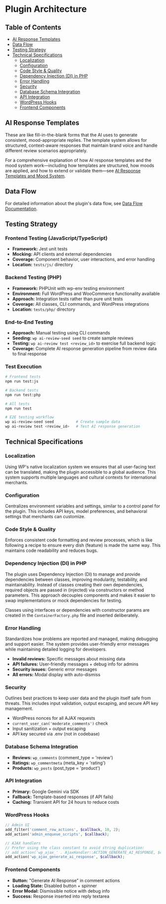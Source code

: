# Plugin Architecture

## Table of Contents

- [AI Response Templates](#ai-response-templates)
- [Data Flow](#data-flow)
- [Testing Strategy](#testing-strategy)
- [Technical Specifications](#technical-specifications)
  - [Localization](#localization)
  - [Configuration](#configuration)
  - [Code Style & Quality](#code-style--quality)
  - [Dependency Injection (DI) in PHP](#dependency-injection-di-in-php)
  - [Error Handling](#error-handling)
  - [Security](#security)
  - [Database Schema Integration](#database-schema-integration)
  - [API Integration](#api-integration)
  - [WordPress Hooks](#wordpress-hooks)
  - [Frontend Components](#frontend-components)

## AI Response Templates
These are like fill-in-the-blank forms that the AI uses to generate consistent, mood-appropriate replies. The template system allows for structured, context-aware responses that maintain brand voice and handle different review scenarios appropriately.

For a comprehensive explanation of how AI response templates and the mood system work—including how templates are structured, how moods are applied, and how to extend or validate them—see [AI Response Templates and Mood System](ai-response-templates.md).

## Data Flow

For detailed information about the plugin's data flow, see [Data Flow Documentation](data-flow.md).

## Testing Strategy

### Frontend Testing (JavaScript/TypeScript)
- **Framework:** Jest unit tests
- **Mocking:** API clients and external dependencies
- **Coverage:** Component behavior, user interactions, and error handling
- **Location:** `tests/js/` directory

### Backend Testing (PHP)
- **Framework:** PHPUnit with wp-env testing environment
- **Environment:** Full WordPress and WooCommerce functionality available
- **Approach:** Integration tests rather than pure unit tests
- **Coverage:** All classes, CLI commands, and WordPress integrations
- **Location:** `tests/php/` directory

### End-to-End Testing
- **Approach:** Manual testing using CLI commands
- **Seeding:** `wp ai-review-seed seed` to create sample reviews
- **Testing:** `wp ai-review test <review_id>` to exercise full backend logic
- **Coverage:** Complete AI response generation pipeline from review data to final response

### Test Execution
```bash
# Frontend tests
npm run test:js

# Backend tests  
npm run test:php

# All tests
npm run test

# E2E testing workflow
wp ai-review-seed seed          # Create sample data
wp ai-review test <review_id>   # Test AI response generation
```

## Technical Specifications

### Localization
Using WP's native localization system we ensures that all user-facing text can be translated, making the plugin accessible to a global audience. This system supports multiple languages and cultural contexts for international merchants.

### Configuration
Centralizes environment variables and settings, similar to a control panel for the plugin. This includes API keys, model preferences, and behavioral settings that merchants can customize.

### Code Style & Quality
Enforces consistent code formatting and review processes, which is like following a recipe to ensure every dish (feature) is made the same way. This maintains code readability and reduces bugs.

### Dependency Injection (DI) in PHP

The plugin uses Dependency Injection (DI) to manage and provide dependencies between classes, improving modularity, testability, and maintainability. Instead of classes creating their own dependencies, required objects are passed in (injected) via constructors or method parameters. This approach decouples components and makes it easier to swap implementations or mock dependencies for testing.

Classes using interfaces or dependencies with constructor params are created in the `ContainerFactory.php` file and inserted deliberately.

### Error Handling
Standardizes how problems are reported and managed, making debugging and support easier. The system provides user-friendly error messages while maintaining detailed logging for developers.
- **Invalid reviews:** Specific messages about missing data
- **API failures:** User-friendly messages + debug info for admins
- **Security issues:** Generic error messages
- **All errors:** Modal display with auto-dismiss

### Security
Outlines best practices to keep user data and the plugin itself safe from threats. This includes input validation, output escaping, and secure API key management.
- WordPress nonces for all AJAX requests
- `current_user_can('moderate_comments')` check
- Input sanitization + output escaping
- API key secured via .env (not in codebase)

### Database Schema Integration
- **Reviews:** `wp_comments` (comment_type = 'review')
- **Ratings:** `wp_commentmeta` (meta_key = 'rating')
- **Products:** `wp_posts` (post_type = 'product')

### API Integration
- **Primary:** Google Gemini via SDK
- **Fallback:** Template-based responses (if API fails)
- **Caching:** Transient API for 24 hours to reduce costs

### WordPress Hooks
```php
// Admin UI
add_filter('comment_row_actions', $callback, 10, 2);
add_action('admin_enqueue_scripts', $callback);

// AJAX handlers
// Prefer using the class constant to avoid string duplication:
// add_action('wp_ajax_' . AjaxHandler::ACTION_GENERATE_AI_RESPONSE, $callback);
add_action('wp_ajax_generate_ai_response', $callback);
```

### Frontend Components
- **Button:** "Generate AI Response" in comment actions
- **Loading State:** Disabled button + spinner
- **Error Modal:** Dismissible notice with debug info
- **Success:** Response inserted into reply textarea
